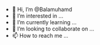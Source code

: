 - 👋 Hi, I’m @Balamuhamd
- 👀 I’m interested in ...
- 🌱 I’m currently learning ...
- 💞️ I’m looking to collaborate on ...
- 📫 How to reach me ...

<!---
Balamuhamd/Balamuhamd is a ✨ special ✨ repository because its `README.md` (this file) appears on your GitHub profile.
You can click the Preview link to take a look at your changes.
--->
